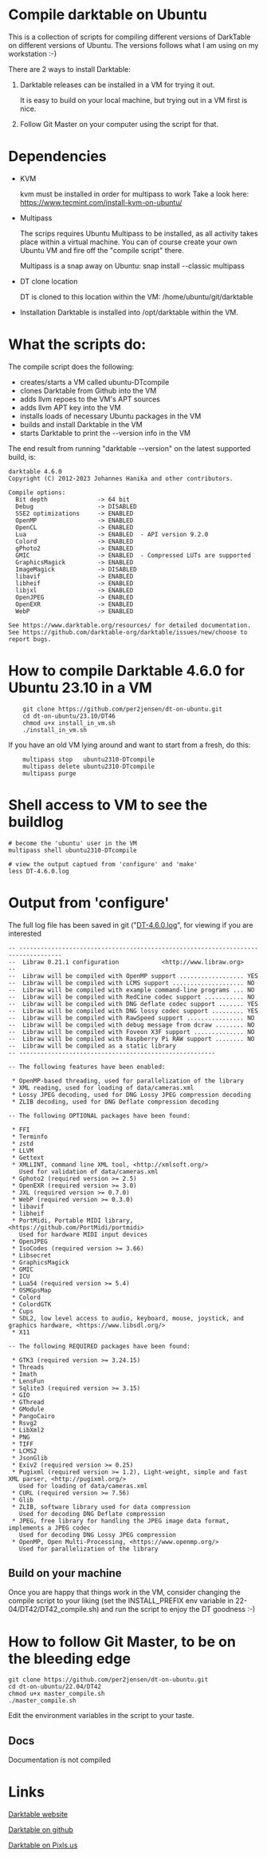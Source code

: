 # Compile darktable on Ubuntu
This is a collection of scripts for compiling different versions of DarkTable 
on different versions of Ubuntu. The versions follows what I am using on my 
workstation :-)

There are 2 ways to install Darktable:
  1. Darktable releases can be installed in a VM for trying it out.

        It is easy to build on your local machine, but trying out in a VM first is nice.
  
  2. Follow Git Master on your computer using the script for that.


# Dependencies
* KVM 

    kvm must be installed in order for multipass to work
    Take a look here: https://www.tecmint.com/install-kvm-on-ubuntu/

* Multipass
    
    The scrips requires Ubuntu Multipass to be installed, as all activity
    takes place within a virtual machine. You can of course create your own 
    Ubuntu VM and fire off the "compile script" there.

    Multipass is a snap away on Ubuntu: 
        snap install --classic multipass

* DT clone location

    DT is cloned to this location within the VM: /home/ubuntu/git/darktable

* Installation
    Darktable is installed into /opt/darktable within the VM.
      


# What the scripts do:
The compile script does the following:

*    creates/starts a VM called ubuntu<version>-DTcompile
*    clones Darktable from Github into the VM
*    adds llvm repoes to the VM's APT sources
*    adds llvm APT key into the VM
*    installs loads of necessary Ubuntu packages in the VM
*    builds and install Darktable in the VM
*    starts Darktable to print the --version info in the VM

The end result from running "darktable --version" on the latest supported build, is:
````
darktable 4.6.0
Copyright (C) 2012-2023 Johannes Hanika and other contributors.

Compile options:
  Bit depth              -> 64 bit
  Debug                  -> DISABLED
  SSE2 optimizations     -> ENABLED
  OpenMP                 -> ENABLED
  OpenCL                 -> ENABLED
  Lua                    -> ENABLED  - API version 9.2.0
  Colord                 -> ENABLED
  gPhoto2                -> ENABLED
  GMIC                   -> ENABLED  - Compressed LUTs are supported
  GraphicsMagick         -> ENABLED
  ImageMagick            -> DISABLED
  libavif                -> ENABLED
  libheif                -> ENABLED
  libjxl                 -> ENABLED
  OpenJPEG               -> ENABLED
  OpenEXR                -> ENABLED
  WebP                   -> ENABLED

See https://www.darktable.org/resources/ for detailed documentation.
See https://github.com/darktable-org/darktable/issues/new/choose to report bugs.
````

# How to compile Darktable 4.6.0 for Ubuntu 23.10 in a VM

````
    git clone https://github.com/per2jensen/dt-on-ubuntu.git
    cd dt-on-ubuntu/23.10/DT46
    chmod u+x install_in_vm.sh
    ./install_in_vm.sh
````

If you have an old VM lying around and want to start from a fresh, do this:

````
    multipass stop   ubuntu2310-DTcompile
    multipass delete ubuntu2310-DTcompile
    multipass purge 
````

# Shell access to VM to see the buildlog

````
# become the 'ubuntu' user in the VM
multipass shell ubuntu2310-DTcompile  

# view the output captued from 'configure' and 'make'
less DT-4.6.0.log
````

# Output from 'configure'

The full log file has been saved in git ("[DT-4.6.0.log](https://github.com/per2jensen/dt-on-ubuntu/blob/master/23.04/DT44/_compile.sh])", for viewing if you are interested

````
-- ----------------------------------------------------------------------------------
--  Libraw 0.21.1 configuration            <http://www.libraw.org>
-- 
--  Libraw will be compiled with OpenMP support .................. YES
--  Libraw will be compiled with LCMS support .................... NO
--  Libraw will be compiled with example command-line programs ... NO
--  Libraw will be compiled with RedCine codec support ........... NO
--  Libraw will be compiled with DNG deflate codec support ....... YES
--  Libraw will be compiled with DNG lossy codec support ......... YES
--  Libraw will be compiled with RawSpeed support ................ NO
--  Libraw will be compiled with debug message from dcraw ........ NO
--  Libraw will be compiled with Foveon X3F support .............. NO
--  Libraw will be compiled with Raspberry Pi RAW support ........ NO
--  Libraw will be compiled as a static library
-- -------------------------------------------------------

-- The following features have been enabled:

 * OpenMP-based threading, used for parallelization of the library
 * XML reading, used for loading of data/cameras.xml
 * Lossy JPEG decoding, used for DNG Lossy JPEG compression decoding
 * ZLIB decoding, used for DNG Deflate compression decoding

-- The following OPTIONAL packages have been found:

 * FFI
 * Terminfo
 * zstd
 * LLVM
 * Gettext
 * XMLLINT, command line XML tool, <http://xmlsoft.org/>
   Used for validation of data/cameras.xml
 * Gphoto2 (required version >= 2.5)
 * OpenEXR (required version >= 3.0)
 * JXL (required version >= 0.7.0)
 * WebP (required version >= 0.3.0)
 * libavif
 * libheif
 * PortMidi, Portable MIDI library, <https://github.com/PortMidi/portmidi>
   Used for hardware MIDI input devices
 * OpenJPEG
 * IsoCodes (required version >= 3.66)
 * Libsecret
 * GraphicsMagick
 * GMIC
 * ICU
 * Lua54 (required version >= 5.4)
 * OSMGpsMap
 * Colord
 * ColordGTK
 * Cups
 * SDL2, low level access to audio, keyboard, mouse, joystick, and graphics hardware, <https://www.libsdl.org/>
 * X11

-- The following REQUIRED packages have been found:

 * GTK3 (required version >= 3.24.15)
 * Threads
 * Imath
 * LensFun
 * Sqlite3 (required version >= 3.15)
 * GIO
 * GThread
 * GModule
 * PangoCairo
 * Rsvg2
 * LibXml2
 * PNG
 * TIFF
 * LCMS2
 * JsonGlib
 * Exiv2 (required version >= 0.25)
 * Pugixml (required version >= 1.2), Light-weight, simple and fast XML parser, <http://pugixml.org/>
   Used for loading of data/cameras.xml
 * CURL (required version >= 7.56)
 * Glib
 * ZLIB, software library used for data compression
   Used for decoding DNG Deflate compression
 * JPEG, free library for handling the JPEG image data format, implements a JPEG codec
   Used for decoding DNG Lossy JPEG compression
 * OpenMP, Open Multi-Processing, <https://www.openmp.org/>
   Used for parallelization of the library
````

## Build on your machine
Once you are happy that things work in the VM, consider changing
the compile script to your liking (set the INSTALL_PREFIX env variable in 22-04/DT42/DT42_compile.sh)
and run the script to enjoy the DT goodness :-)

# How to follow Git Master, to be on the bleeding edge
    git clone https://github.com/per2jensen/dt-on-ubuntu.git
    cd dt-on-ubuntu/22.04/DT42
    chmod u+x master_compile.sh
    ./master_compile.sh

Edit the environment variables in the script to your taste.


## Docs
Documentation is not compiled
  
# Links
  [Darktable website](https://www.darktable.org/)
  
  [Darktable on github](https://github.com/darktable-org/darktable)
  
  [Darktable on Pixls.us](https://discuss.pixls.us/c/software/darktable/19)
